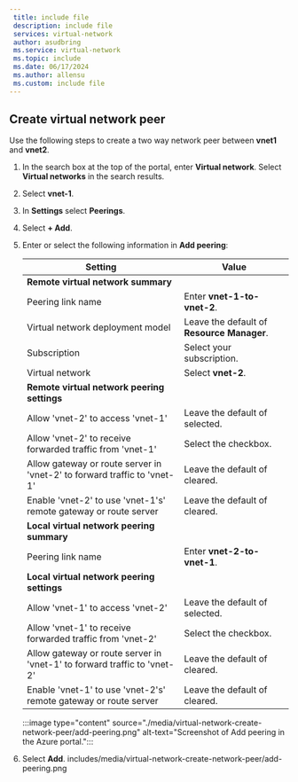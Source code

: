 ```yaml
---
 title: include file
 description: include file
 services: virtual-network
 author: asudbring
 ms.service: virtual-network
 ms.topic: include
 ms.date: 06/17/2024
 ms.author: allensu
 ms.custom: include file
---
```


## Create virtual network peer

Use the following steps to create a two way network peer between **vnet1** and **vnet2**.

1. In the search box at the top of the portal, enter **Virtual network**. Select **Virtual networks** in the search results.

1. Select **vnet-1**.

1. In **Settings** select **Peerings**.

1. Select **+ Add**.

1. Enter or select the following information in **Add peering**:

    | Setting | Value |
    |---|---|
    | **Remote virtual network summary** |  |
    | Peering link name | Enter **vnet-1-to-vnet-2**. |
    | Virtual network deployment model | Leave the default of **Resource Manager**. |
    | Subscription | Select your subscription. |
    | Virtual network | Select **vnet-2**. |
    | **Remote virtual network peering settings** |  |
    | Allow 'vnet-2' to access 'vnet-1' | Leave the default of selected.  |
    | Allow 'vnet-2' to receive forwarded traffic from 'vnet-1' | Select the checkbox. |
    | Allow gateway or route server in 'vnet-2' to forward traffic to 'vnet-1' | Leave the default of cleared. |
    | Enable 'vnet-2' to use 'vnet-1's' remote gateway or route server | Leave the default of cleared. |
    | **Local virtual network peering summary** |  |
    | Peering link name | Enter **vnet-2-to-vnet-1**. |
    | **Local virtual network peering settings** |  |
    | Allow 'vnet-1' to access 'vnet-2' | Leave the default of selected. |
    | Allow 'vnet-1' to receive forwarded traffic from 'vnet-2' | Select the checkbox. |
    | Allow gateway or route server in 'vnet-1' to forward traffic to 'vnet-2' | Leave the default of cleared. |
    | Enable 'vnet-1' to use 'vnet-2's' remote gateway or route server | Leave the default of cleared. |

    :::image type="content" source="./media/virtual-network-create-network-peer/add-peering.png" alt-text="Screenshot of Add peering in the Azure portal.":::

1. Select **Add**.
includes/media/virtual-network-create-network-peer/add-peering.png
